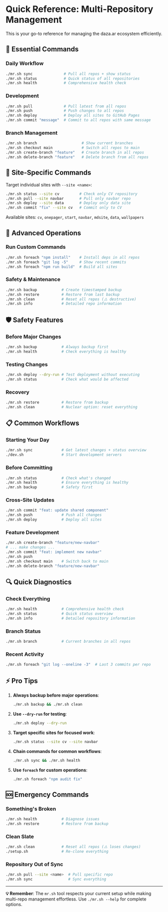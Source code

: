 # Quick Reference: Multi-Repository Management

This is your go-to reference for managing the daza.ar ecosystem efficiently.

## 🚀 Essential Commands

### Daily Workflow

```bash
./mr.sh sync              # Pull all repos + show status
./mr.sh status            # Quick status of all repositories
./mr.sh health            # Comprehensive health check
```

### Development

```bash
./mr.sh pull              # Pull latest from all repos
./mr.sh push              # Push changes to all repos
./mr.sh deploy            # Deploy all sites to GitHub Pages
./mr.sh commit "message"  # Commit to all repos with same message
```

### Branch Management

```bash
./mr.sh branch                    # Show current branches
./mr.sh checkout main             # Switch all repos to main
./mr.sh create-branch "feature"   # Create branch in all repos
./mr.sh delete-branch "feature"   # Delete branch from all repos
```

## 🎯 Site-Specific Commands

Target individual sites with `--site <name>`:

```bash
./mr.sh status --site cv         # Check only CV repository
./mr.sh pull --site navbar       # Pull only navbar repo
./mr.sh deploy --site data       # Deploy only data site
./mr.sh commit "fix" --site cv   # Commit only to CV
```

Available sites: `cv`, `onepager`, `start`, `navbar`, `mdsite`, `data`, `wallpapers`

## 🔧 Advanced Operations

### Run Custom Commands

```bash
./mr.sh foreach "npm install"    # Install deps in all repos
./mr.sh foreach "git log -5"     # Show recent commits
./mr.sh foreach "npm run build"  # Build all sites
```

### Safety & Maintenance

```bash
./mr.sh backup           # Create timestamped backup
./mr.sh restore          # Restore from last backup
./mr.sh clean            # Reset all repos (⚠️ destructive)
./mr.sh info             # Detailed repo information
```

## 🛡️ Safety Features

### Before Major Changes

```bash
./mr.sh backup           # Always backup first
./mr.sh health           # Check everything is healthy
```

### Testing Changes

```bash
./mr.sh deploy --dry-run # Test deployment without executing
./mr.sh status           # Check what would be affected
```

### Recovery

```bash
./mr.sh restore          # Restore from backup
./mr.sh clean            # Nuclear option: reset everything
```

## 📋 Common Workflows

### Starting Your Day

```bash
./mr.sh sync             # Get latest changes + status overview
./dev.sh                 # Start development servers
```

### Before Committing

```bash
./mr.sh status           # Check what's changed
./mr.sh health           # Ensure everything is healthy
./mr.sh backup           # Safety first
```

### Cross-Site Updates

```bash
./mr.sh commit "feat: update shared component"
./mr.sh push             # Push all changes
./mr.sh deploy           # Deploy all sites
```

### Feature Development

```bash
./mr.sh create-branch "feature/new-navbar"
# ... make changes ...
./mr.sh commit "feat: implement new navbar"
./mr.sh push
./mr.sh checkout main    # Switch back to main
./mr.sh delete-branch "feature/new-navbar"
```

## 🔍 Quick Diagnostics

### Check Everything

```bash
./mr.sh health           # Comprehensive health check
./mr.sh status           # Quick status overview
./mr.sh info             # Detailed repository information
```

### Branch Status

```bash
./mr.sh branch           # Current branches in all repos
```

### Recent Activity

```bash
./mr.sh foreach "git log --oneline -3"  # Last 3 commits per repo
```

## ⚡ Pro Tips

1. **Always backup before major operations**:

   ```bash
   ./mr.sh backup && ./mr.sh clean
   ```

2. **Use `--dry-run` for testing**:

   ```bash
   ./mr.sh deploy --dry-run
   ```

3. **Target specific sites for focused work**:

   ```bash
   ./mr.sh status --site cv --site navbar
   ```

4. **Chain commands for common workflows**:

   ```bash
   ./mr.sh sync && ./mr.sh health
   ```

5. **Use `foreach` for custom operations**:
   ```bash
   ./mr.sh foreach "npm audit fix"
   ```

## 🆘 Emergency Commands

### Something's Broken

```bash
./mr.sh health           # Diagnose issues
./mr.sh restore          # Restore from backup
```

### Clean Slate

```bash
./mr.sh clean            # Reset all repos (⚠️ loses changes)
./setup.sh               # Re-clone everything
```

### Repository Out of Sync

```bash
./mr.sh pull --site <name>  # Pull specific repo
./mr.sh sync                # Sync everything
```

---

**💡 Remember**: The `mr.sh` tool respects your current setup while making multi-repo management effortless. Use `./mr.sh --help` for complete options.
